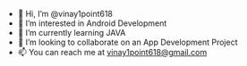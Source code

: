 - 👋 Hi, I’m @vinay1point618
- 👀 I’m interested in Android Development
- 🌱 I’m currently learning JAVA 
- 💞️ I’m looking to collaborate on an App Development Project
- 📫 You can reach me at vinay1point618@gmail.com

<!---
vinay1point618/vinay1point618 is a ✨ special ✨ repository because its `README.md` (this file) appears on your GitHub profile.
You can click the Preview link to take a look at your changes.
--->

